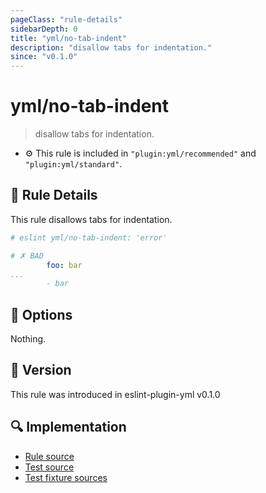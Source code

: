 ```yaml
---
pageClass: "rule-details"
sidebarDepth: 0
title: "yml/no-tab-indent"
description: "disallow tabs for indentation."
since: "v0.1.0"
---
```

# yml/no-tab-indent

> disallow tabs for indentation.

- :gear: This rule is included in `"plugin:yml/recommended"` and `"plugin:yml/standard"`.

## :book: Rule Details

This rule disallows tabs for indentation.

<eslint-code-block>

<!-- eslint-skip -->

```yaml
# eslint yml/no-tab-indent: 'error'

# ✗ BAD
		foo: bar
...
		- bar
```

</eslint-code-block>

## :wrench: Options

Nothing.

## :rocket: Version

This rule was introduced in eslint-plugin-yml v0.1.0

## :mag: Implementation

- [Rule source](https://github.com/ota-meshi/eslint-plugin-yml/blob/master/src/rules/no-tab-indent.ts)
- [Test source](https://github.com/ota-meshi/eslint-plugin-yml/blob/master/tests/src/rules/no-tab-indent.ts)
- [Test fixture sources](https://github.com/ota-meshi/eslint-plugin-yml/tree/master/tests/fixtures/rules/no-tab-indent)
